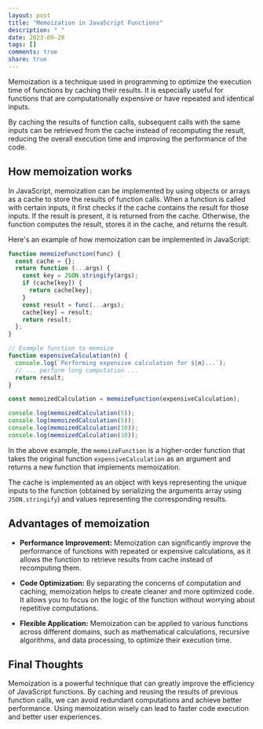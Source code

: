 ```yaml
---
layout: post
title: "Memoization in JavaScript Functions"
description: " "
date: 2023-09-20
tags: []
comments: true
share: true
---
```


Memoization is a technique used in programming to optimize the execution time of functions by caching their results. It is especially useful for functions that are computationally expensive or have repeated and identical inputs.

By caching the results of function calls, subsequent calls with the same inputs can be retrieved from the cache instead of recomputing the result, reducing the overall execution time and improving the performance of the code.

## How memoization works

In JavaScript, memoization can be implemented by using objects or arrays as a cache to store the results of function calls. When a function is called with certain inputs, it first checks if the cache contains the result for those inputs. If the result is present, it is returned from the cache. Otherwise, the function computes the result, stores it in the cache, and returns the result.

Here's an example of how memoization can be implemented in JavaScript:

```javascript
function memoizeFunction(func) {
  const cache = {};
  return function (...args) {
    const key = JSON.stringify(args);
    if (cache[key]) {
      return cache[key];
    }
    const result = func(...args);
    cache[key] = result;
    return result;
  };
}

// Example function to memoize
function expensiveCalculation(n) {
  console.log(`Performing expensive calculation for ${n}...`);
  // ... perform long computation ...
  return result;
}

const memoizedCalculation = memoizeFunction(expensiveCalculation);

console.log(memoizedCalculation(5));
console.log(memoizedCalculation(5));
console.log(memoizedCalculation(10));
console.log(memoizedCalculation(10));
```

In the above example, the `memoizeFunction` is a higher-order function that takes the original function `expensiveCalculation` as an argument and returns a new function that implements memoization.

The cache is implemented as an object with keys representing the unique inputs to the function (obtained by serializing the arguments array using `JSON.stringify`) and values representing the corresponding results.

## Advantages of memoization

- **Performance Improvement:** Memoization can significantly improve the performance of functions with repeated or expensive calculations, as it allows the function to retrieve results from cache instead of recomputing them.

- **Code Optimization:** By separating the concerns of computation and caching, memoization helps to create cleaner and more optimized code. It allows you to focus on the logic of the function without worrying about repetitive computations.

- **Flexible Application:** Memoization can be applied to various functions across different domains, such as mathematical calculations, recursive algorithms, and data processing, to optimize their execution time.

## Final Thoughts

Memoization is a powerful technique that can greatly improve the efficiency of JavaScript functions. By caching and reusing the results of previous function calls, we can avoid redundant computations and achieve better performance. Using memoization wisely can lead to faster code execution and better user experiences.